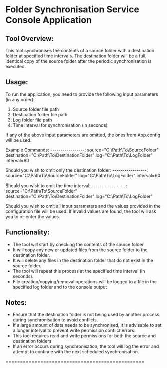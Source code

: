 Folder Synchronisation Service Console Application
==================================================

Tool Overview:
--------------
This tool synchronises the contents of a source folder with a destination folder at specified time intervals. The destination folder will be a full, identical copy of the source folder after the periodic synchronisation is executed.

Usage:
------
To run the application, you need to provide the following input parameters (in any order):
1. Source folder file path
2. Destination folder file path
3. Log folder file path
4. Time interval for synchronisation (in seconds)

If any of the above input parameters are omitted, the ones from App.config will be used.

Example Commands: 
-----------------:
	source="C:\Path\To\SourceFolder" destination="C:\Path\To\DestinationFolder" log="C:\Path\To\LogFolder" interval=60

Should you wish to omit only the destination folder:
-----------------:
	source="C:\Path\To\SourceFolder" log="C:\Path\To\LogFolder" interval=60

Should you wish to omit the time interval:
-----------------:
	source="C:\Path\To\SourceFolder" destination="C:\Path\To\DestinationFolder" log="C:\Path\To\LogFolder"

Should you wish to omit all input parameters and the values provided in the configuration file will be used. If invalid values are found, the tool will ask you to re-enter the values.

Functionality:
--------------
- The tool will start by checking the contents of the source folder.
- It will copy any new or updated files from the source folder to the destination folder.
- It will delete any files in the destination folder that do not exist in the source folder.
- The tool will repeat this process at the specified time interval (in seconds).
- File creation/copying/removal operations will be logged to a file in the specified log folder and to the console output

Notes:
------
- Ensure that the destination folder is not being used by another process during synchronisation to avoid conflicts.
- If a large amount of data needs to be synchronised, it is advisable to set a longer interval to prevent write permission conflict errors.
- This tool requires read and write permissions for both the source and destination folders.
- If an error occurs during synchronisation, the tool will log the error and attempt to continue with the next scheduled synchronisation.

================================================
